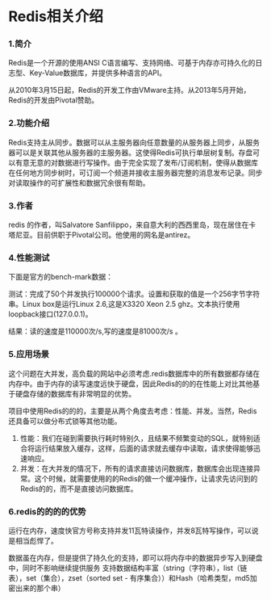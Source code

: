 # Redis相关介绍

### 1.简介
Redis是一个开源的使用ANSI C语言编写、支持网络、可基于内存亦可持久化的日志型、Key-Value数据库，并提供多种语言的API。

从2010年3月15日起，Redis的开发工作由VMware主持。从2013年5月开始，Redis的开发由Pivotal赞助。

### 2.功能介绍
Redis支持主从同步。数据可以从主服务器向任意数量的从服务器上同步，从服务器可以是关联其他从服务器的主服务器。这使得Redis可执行单层树复制。存盘可以有意无意的对数据进行写操作。由于完全实现了发布/订阅机制，使得从数据库在任何地方同步树时，可订阅一个频道并接收主服务器完整的消息发布记录。同步对读取操作的可扩展性和数据冗余很有帮助。

### 3.作者
redis 的作者，叫Salvatore Sanfilippo，来自意大利的西西里岛，现在居住在卡塔尼亚。目前供职于Pivotal公司。他使用的网名是antirez。

### 4.性能测试
下面是官方的bench-mark数据：

测试：完成了50个并发执行100000个请求。设置和获取的值是一个256字节字符串。Linux box是运行Linux 2.6,这是X3320 Xeon 2.5 ghz。文本执行使用loopback接口(127.0.0.1)。

结果：读的速度是110000次/s,写的速度是81000次/s 。

### 5.应用场景
这个问题在大并发，高负载的网站中必须考虑.redis数据库中的所有数据都存储在内存中。由于内存的读写速度远快于硬盘，因此Redis的的的在性能上对比其他基于硬盘存储的数据库有非常明显的优势。

项目中使用Redis的的的，主要是从两个角度去考虑：性能、并发。当然，Redis还具备可以做分布式锁等其他功能。

1. 性能：我们在碰到需要执行耗时特别久，且结果不频繁变动的SQL，就特别适合将运行结果放入缓存，这样，后面的请求就去缓存中读取，请求使得能够迅速响应。
2. 并发：在大并发的情况下，所有的请求直接访问数据库，数据库会出现连接异常。这个时候，就需要使用的的Redis的做一个缓冲操作，让请求先访问到的Redis的的，而不是直接访问数据库。

### 6.redis的的的的优势
运行在内存，速度快官方号称支持并发11瓦特读操作，并发8瓦特写操作，可以说是相当彪悍了。

数据虽在内存，但是提供了持久化的支持，即可以将内存中的数据异步写入到硬盘中，同时不影响继续提供服务
支持数据结构丰富（string（字符串），list（链表），set（集合），zset（sorted set - 有序集合））和Hash（哈希类型，md5加密出来的那个串）

